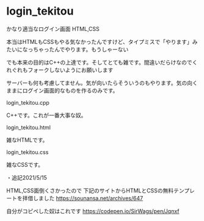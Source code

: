 # login_tekitou
かなり適当なログイン画面 HTML,CSS


本当はHTMLもCSSもやる気なかったんですけど、タイプミスで「やります」みたいになっちゃったんでやります。もうしゃーない

でも本来の目的はC++の上達です。そしてとても雑です。間違いだらけなのでくれぐれもフォークしないようにお願いします

サーバーも何も考慮してません。気が向いたらそういうのもやります。気の向くままにログイン画面的なものを作るのみです。


login_tekitou.cpp

C++です。これが一番大事な奴。

login_tekitou.html

雑なHTMLです。

login_tekitou.css

雑なCSSです。

・追記2021/5/15

HTML,CSS面倒くさかったので
下記のサイトからHTMLとCSSの無料テンプレートを拝借しました
https://sounansa.net/archives/647

自分がコピペした奴はこれです
https://codepen.io/SirWags/pen/Jqnxf
